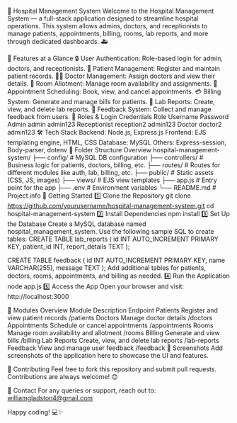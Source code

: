 🏥 Hospital Management System
Welcome to the Hospital Management System — a full-stack application designed to streamline hospital operations. This system allows admins, doctors, and receptionists to manage patients, appointments, billing, rooms, lab reports, and more through dedicated dashboards. 🚑

🌟 Features at a Glance
🔒 User Authentication: Role-based login for admin, doctors, and receptionists.
📝 Patient Management: Register and maintain patient records.
👨‍⚕️ Doctor Management: Assign doctors and view their details.
🏨 Room Allotment: Manage room availability and assignments.
📅 Appointment Scheduling: Book, view, and cancel appointments.
💳 Billing System: Generate and manage bills for patients.
🧪 Lab Reports: Create, view, and delete lab reports.
💬 Feedback System: Collect and manage feedback from users.
👥 Roles & Login Credentials
Role	Username	Password
Admin	admin	admin123
Receptionist	reception2	admin123
Doctor	doctor2	admin123
🛠 Tech Stack
Backend: Node.js, Express.js
Frontend: EJS templating engine, HTML, CSS
Database: MySQL
Others: Express-session, Body-parser, dotenv
📂 Folder Structure Overview
hospital-management-system/
├── config/         # MySQL DB configuration
├── controllers/    # Business logic for patients, doctors, billing, etc.
├── routes/         # Routes for different modules like auth, lab, billing, etc.
├── public/         # Static assets (CSS, JS, images)
├── views/          # EJS view templates
├── app.js          # Entry point for the app
├── .env            # Environment variables
└── README.md       # Project info
🚀 Getting Started
1️⃣ Clone the Repository
git clone https://github.com/yourusername/hospital-management-system.git
cd hospital-management-system
2️⃣ Install Dependencies
npm install
3️⃣ Set Up the Database
Create a MySQL database named hospital_management_system.
Use the following sample SQL to create tables:
CREATE TABLE lab_reports (
    id INT AUTO_INCREMENT PRIMARY KEY,
    patient_id INT,
    report_details TEXT
);

CREATE TABLE feedback (
    id INT AUTO_INCREMENT PRIMARY KEY,
    name VARCHAR(255),
    message TEXT
);
Add additional tables for patients, doctors, rooms, appointments, and billing as needed.
4️⃣ Run the Application
node app.js
5️⃣ Access the App
Open your browser and visit: http://localhost:3000

🧪 Modules Overview
Module	Description	Endpoint
Patients	Register and view patient records	/patients
Doctors	Manage doctor details	/doctors
Appointments	Schedule or cancel appointments	/appointments
Rooms	Manage room availability and allotment	/rooms
Billing	Generate and view bills	/billing
Lab Reports	Create, view, and delete lab reports	/lab-reports
Feedback	View and manage user feedback	/feedback
📸 Screenshots
Add screenshots of the application here to showcase the UI and features.

🤝 Contributing
Feel free to fork this repository and submit pull requests. Contributions are always welcome! 😊

📧 Contact
For any queries or support, reach out to: williamgladston4@gmail.com

Happy coding! 💻✨
